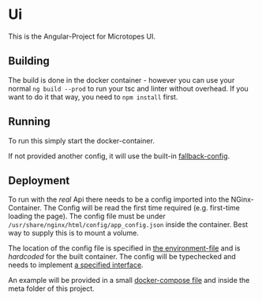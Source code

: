 # Ui

This is the Angular-Project for Microtopes UI.

## Building

The build is done in the docker container - however you can use your normal `ng build --prod` to run your tsc and linter without overhead.
If you want to do it that way, you need to `npm install` first.

## Running

To run this simply start the docker-container.

If not provided another config, it will use the built-in [fallback-config](./src/app/assets/fallback_config.json).

## Deployment

To run with the *real* Api there needs to be a config imported into the NGinx-Container. The Config will be read the first time required (e.g. first-time loading the page).
The config file must be under `/usr/share/nginx/html/config/app_config.json` inside the container. Best way to supply this is to mount a volume.

The location of the config file is specified in [the environment-file](./src/app/environments/environment.ts) and is *hardcoded* for the built container.
The config will be typechecked and needs to implement [a specified interface](./src/app/models/IConfig.ts).

An example will be provided in a small [docker-compose file](./docker-compose.yml) and inside the meta folder of this project.
